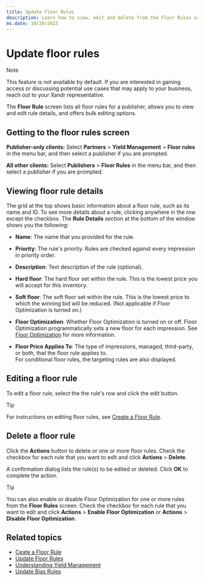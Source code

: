 ```yaml
---
title: Update Floor Rules
description: Learn how to view, edit and delete from the Floor Rules screen.
ms.date: 10/28/2023
---
```



# Update floor rules

> [!NOTE]
> This feature is not available by default. If you are interested in gaining access or discussing potential use cases that may apply to your business, reach out to your Xandr representative.

The **Floor Rule** screen lists all
floor rules for a publisher, allows you to view and edit rule details,
and offers bulk editing options.

## Getting to the floor rules screen

**Publisher-only clients:** Select **Partners** \> **Yield Management** \> **Floor rules** in the menu bar,
and then select a publisher if you are prompted.

**All other clients:** Select **Publishers** \> **Floor Rules** in the
menu bar, and then select a publisher if you are prompted.

## Viewing floor rule details

The grid at the top shows basic information about a floor rule, such as
its name and ID. To see more details about a rule, clicking anywhere in
the row except the checkbox. The **Rule
Details** section at the bottom of the window shows you the
following:

- **Name**: The name that you provided for
  the rule.

- **Priority**: The rule's priority. Rules
  are checked against every impression in priority order.

- **Description**: Text description of the
  rule (optional).

- **Hard floor**: The hard floor set within
  the rule. This is the lowest price you will accept for this inventory.

- **Soft floor**: The soft floor set within
  the rule. This is the lowest price to which the winning bid will be
  reduced. (Not applicable if Floor Optimization is turned on.)

- **Floor Optimization**: Whether Floor
  Optimization is turned on or off. Floor Optimization programmatically
  sets a new floor for each impression. See [Floor Optimization](floor-optimization.md) for more information.

- **Floor Price Applies To**: The type of
  impressions, managed, third-party, or both, that the floor rule
  applies to.<br>For conditional floor rules, the targeting rules are also displayed.

## Editing a floor rule

To edit a floor rule, select the the rule's row and click the edit
button.

> [!TIP]
> For instructions on editing floor rules, see [Create a Floor Rule](create-a-floor-rule.md).

## Delete a floor rule

Click the **Actions** button to delete or
one or more floor rules. Check the checkbox for each rule that you want
to edit and click **Actions** \> **Delete**.

A confirmation dialog lists the rule(s) to be edited or deleted. Click
**OK** to complete the action.

> [!TIP]
> You can also enable or disable Floor Optimization for one or more rules from the **Floor Rules** screen. Check the checkbox for each rule that you want to edit and click **Actions** > **Enable Floor Optimization** or **Actions** > **Disable Floor Optimization**.

## Related topics

- [Ceate a Floor Rule](create-a-floor-rule.md)
- [Update Floor Rules](update-floor-rules.md)
- [Understanding Yield Management](understanding-yield-management.md)
- [Update Bias Rules](update-bias-rules.md)